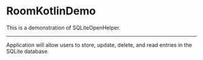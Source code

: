 # RoomKotlinDemo

This is a demonstration of SQLiteOpenHelper.

************************

Application will allow users to store, update, delete, and read entries in the SQLite database.
